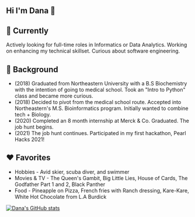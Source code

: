 ## Hi I'm Dana 👋
<!--
**dana-rocha/dana-rocha** is a ✨ _special_ ✨ repository because its `README.md` (this file) appears on your GitHub profile.

Here are some ideas to get you started:

- 🔭 I’m currently working on ...
- 🌱 I’m currently learning ...
- 👯 I’m looking to collaborate on ...
- 🤔 I’m looking for help with ...
- 💬 Ask me about ...
- 📫 How to reach me: ...
- 😄 Pronouns: ...
- ⚡ Fun fact: ...
-->

## 🌱 Currently
Actively looking for full-time roles in Informatics or Data Analytics. Working on enhancing my technical skillset. 
Curious about software engineering. 

## 💬 Background
- (2018) Graduated from Northeastern University with a B.S Biochemistry with the intention of going to medical school. Took an "Intro to Python" class and became more curious. 
- (2018) Decided to pivot from the medical school route. Accepted into Northeastern's M.S. Bioinformatics program. Initially wanted to combine tech + Biology. 
- (2020) Completed an 8 month internship at Merck & Co. Graduated. The job hunt begins. 
- (2021) The job hunt continues. Participated in my first hackathon, Pearl Hacks 2021! 

## ♥️ Favorites
- Hobbies - Avid skier, scuba diver, and swimmer
- Movies & TV - The Queen's Gambit, Big Little Lies, House of Cards, The Godfather Part 1 and 2, Black Panther
- Food - Pineapple on Pizza, French fries with Ranch dressing, Kare-Kare, White Hot Chocolate from L.A Burdick

[![Dana's GitHub stats](https://github-readme-stats.vercel.app/api?username=dana-rocha&count_private=true&theme=cobalt)](https://github.com/anuraghazra/github-readme-stats)
